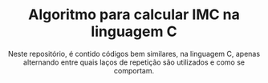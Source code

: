 <h1 align="center"> Algoritmo para calcular IMC na linguagem C </h1>
<p align="center"> Neste repositório, é contido códigos bem similares, na linguagem C, apenas alternando entre quais laços de repetição são utilizados e como se comportam.</p>
